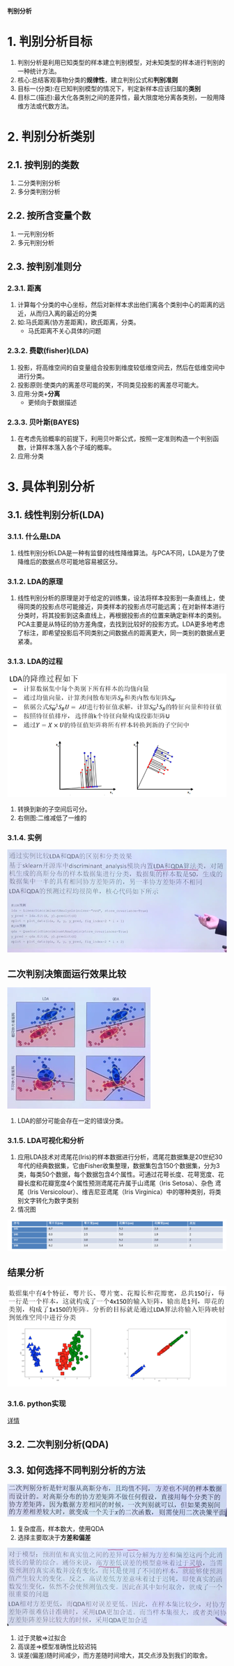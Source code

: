 **判别分析**

# 1. 判别分析目标
1. 判别分析是利用已知类型的样本建立判别模型，对未知类型的样本进行判别的一种统计方法。
2. 核心:总结客观事物分类的**规律性**，建立判别公式和**判别准则**
3. 目标一(分类):在已知判别模型的情况下，判定新样本应该归属的**类别**
4. 目标二(描述):最大化各类别之间的差异性，最大限度地分离各类别，一般用降维方法或代数方法。

# 2. 判别分析类别

## 2.1. 按判别的类数
1. 二分类判别分析
2. 多分类判别分析

## 2.2. 按所含变量个数
1. 一元判别分析
2. 多元判别分析

## 2.3. 按判别准则分 

### 2.3.1. 距离
1. 计算每个分类的中心坐标，然后对新样本求出他们离各个类别中心的距离的远近，从而归入离的最近的分类
2. 如:马氏距离(协方差距离)，欧氏距离，分类。
    + 马氏距离不关心具体的问题

### 2.3.2. 费歇(fisher)(LDA)
1. 投影，将高维空间的自变量组合投影到维度较低维空间去，然后在低维空间中进行分类。
2. 投影原则:使类内的离差尽可能的笑，不同类见投影的离差尽可能大。
3. 应用:分类+**分离**
    + 更倾向于数据描述

### 2.3.3. 贝叶斯(BAYES)
1. 在考虑先验概率的前提下，利用贝叶斯公式，按照一定准则构造一个判别函数，计算样本落入各个子域的概率。
2. 应用:分类

# 3. 具体判别分析

## 3.1. 线性判别分析(LDA)

### 3.1.1. 什么是LDA
1. 线性判别分析LDA是一种有监督的线性降维算法。与PCA不同，LDA是为了使降维后的数据点尽可能地容易被区分。

### 3.1.2. LDA的原理
1. 线性判别分析的原理是对于给定的训练集，设法将样本投影到一条直线上，使得同类的投影点尽可能接近，异类样本的投影点尽可能远离；在对新样本进行分类时，将其投影到这条直线上，再根据投影点的位置来确定新样本的类别。PCA主要是从特征的协方差角度，去找到比较好的投影方式。LDA更多地考虑了标注，即希望投影后不同类别之间数据点的距离更大，同一类别的数据点更紧凑。

### 3.1.3. LDA的过程

![](img\LDA\3.png)

1. 转换到新的子空间后可分。
2. 右侧图:二维减低了一维的

### 3.1.4. 实例

![](img\LDA\4.png)

二次判别决策面运行效果比较
---
![](img\LDA\5.png)

1. LDA的部分可能会存在一定的错误分类。

### 3.1.5. LDA可视化和分析
1. 应用LDA技术对鸢尾花(Iris)的样本数据进行分析，鸢尾花数据集是20世纪30年代的经典数据集，它由Fisher收集整理，数据集包含150个数据集，分为3类，每类50个数据，每个数据包含4个属性。可通过花萼长度、花萼宽度、花瓣长度和花瓣宽度4个属性预测鸢尾花卉属于山鸢尾（Iris Setosa）、杂色 鸢尾（Iris Versicolour）、维吉尼亚鸢尾（Iris Virginica）中的哪种类别，将类别文字转化为数字类别
2. 情况图

![](img\LDA\6.png)

结果分析
---
![](img\LDA\7.png)

### 3.1.6. python实现

<a href ="https://blog.csdn.net/z962013489/article/details/79871789">详情</a>

## 3.2. 二次判别分析(QDA)

## 3.3. 如何选择不同判别分析的方法

![](img\LDA\1.png)

1. 复杂度高，样本数大，使用QDA
2. 选择主要取决于**方差和偏差**

![](img\LDA\2.png)

1. 过于灵敏=>过拟合
2. 高误差=>模型准确性比较迟钝
3. 误差(偏差)随时间减少，而方差随时间增大，其交点涉及到我们的取舍。